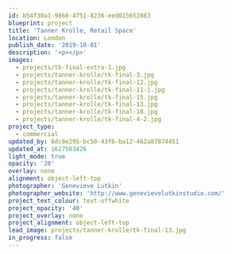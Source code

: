 ```yaml
---
id: b54f30a1-9868-4751-8236-eed015652883
blueprint: project
title: 'Tanner Krolle, Retail Space'
location: London
publish_date: '2019-10-01'
description: '<p></p>'
images:
  - projects/tk-final-extra-1.jpg
  - projects/tanner-krolle/tk-final-3.jpg
  - projects/tanner-krolle/tk-final-12.jpg
  - projects/tanner-krolle/tk-final-11-1.jpg
  - projects/tanner-krolle/tk-final-15.jpg
  - projects/tanner-krolle/tk-final-13.jpg
  - projects/tanner-krolle/tk-final-18.jpg
  - projects/tanner-krolle/tk-final-4-2.jpg
project_type:
  - commercial
updated_by: 6dc8e295-bc50-43f6-ba12-462a87874451
updated_at: 1627583426
light_mode: true
opacity: '20'
overlay: none
alignment: object-left-top
photographer: 'Genevieve Lutkin'
photographer_website: 'http://www.genevievelutkinstudio.com/'
project_text_colour: text-offwhite
project_opacity: '40'
project_overlay: none
project_alignment: object-left-top
lead_image: projects/tanner-krolle/tk-final-13.jpg
in_progress: false
---
```


